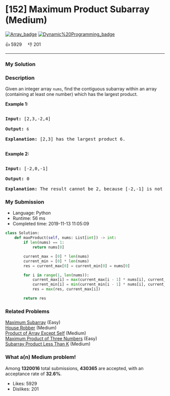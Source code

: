 # [152] Maximum Product Subarray (Medium)

[![Array_badge](https://img.shields.io/badge/topic-Array-green.svg)](https://leetcode.com/problems/maximum-product-subarray/)  [![Dynamic%20Programming_badge](https://img.shields.io/badge/topic-Dynamic%20Programming-green.svg)](https://leetcode.com/problems/maximum-product-subarray/) 

:+1: 5929 &nbsp; &nbsp; :thumbsdown: 201

---

### My Solution


### Description
<p>Given an integer array&nbsp;<code>nums</code>, find the contiguous subarray within an array (containing at least one number) which has the largest product.</p>

<p><strong>Example 1:</strong></p>

<pre>
<strong>Input:</strong> [2,3,-2,4]
<strong>Output:</strong> <code>6</code>
<strong>Explanation:</strong>&nbsp;[2,3] has the largest product 6.
</pre>

<p><strong>Example 2:</strong></p>

<pre>
<strong>Input:</strong> [-2,0,-1]
<strong>Output:</strong> 0
<strong>Explanation:</strong>&nbsp;The result cannot be 2, because [-2,-1] is not a subarray.</pre>



### My Submission

- Language: Python
- Runtime: 56 ms
- Completed time: 2019-11-13 11:05:09

```Python
class Solution:
    def maxProduct(self, nums: List[int]) -> int:
        if len(nums) == 1:
            return nums[0]

        current_max = [0] * len(nums)
        current_min = [0] * len(nums)
        res = current_max[0] = current_min[0] = nums[0]

        for i in range(1, len(nums)):
            current_max[i] = max(current_max[i - 1] * nums[i], current_min[i - 1] * nums[i], nums[i])
            current_min[i] = min(current_min[i - 1] * nums[i], current_max[i - 1] * nums[i], nums[i])
            res = max(res, current_max[i])

        return res
```


### Related Problems
[Maximum Subarray](https://leetcode.com/problems/maximum-subarray/) (Easy) <br>
[House Robber](https://leetcode.com/problems/house-robber/) (Medium) <br>
[Product of Array Except Self](https://leetcode.com/problems/product-of-array-except-self/) (Medium) <br>
[Maximum Product of Three Numbers](https://leetcode.com/problems/maximum-product-of-three-numbers/) (Easy) <br>
[Subarray Product Less Than K](https://leetcode.com/problems/subarray-product-less-than-k/) (Medium) <br>



### What a(n) Medium problem!
Among **1320016** total submissions, **430365** are accepted, with an acceptance rate of **32.6%**. <br>

- Likes: 5929
- Dislikes: 201

